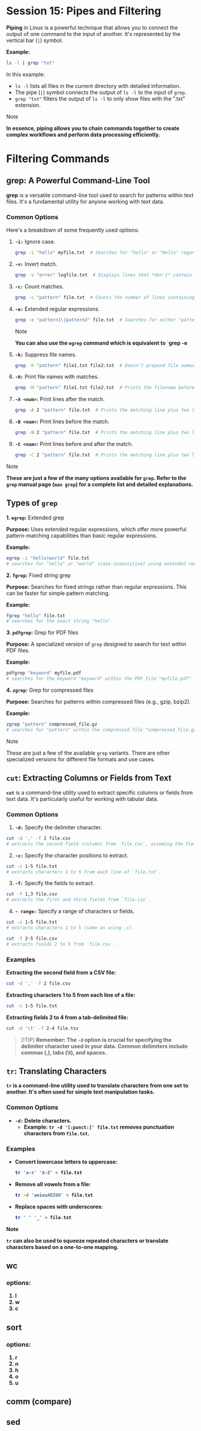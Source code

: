 # Session 15: Pipes and Filtering

**Piping** in Linux is a powerful technique that allows you to connect the output of one command to the input of another. It's represented by the vertical bar (`|`) symbol.

**Example:**

```bash
ls -l | grep "txt"
```

In this example:
* `ls -l` lists all files in the current directory with detailed information.
* The pipe (`|`) symbol connects the output of `ls -l` to the input of `grep`.
* `grep "txt"` filters the output of `ls -l` to only show files with the ".txt" extension.

> [!NOTE]
> **In essence, piping allows you to chain commands together to create complex workflows and perform data processing efficiently.**

# Filtering Commands

## grep: A Powerful Command-Line Tool

**grep** is a versatile command-line tool used to search for patterns within text files. It's a fundamental utility for anyone working with text data.

### Common Options

Here's a breakdown of some frequently used options:

1. **`-i:`** Ignore case.

    ```bash
    grep -i "hello" myfile.txt  # Searches for "hello" or "Hello" regardless of case.
    ```

2. **`-v:`** Invert match.

    ```bash
    grep -v "error" logfile.txt  # Displays lines that *don't* contain "error".
    ```

3. **`-c:`** Count matches.

    ```bash
    grep -c "pattern" file.txt  # Counts the number of lines containing "pattern".
    ```

4. **`-e:`** Extended regular expressions.

    ```bash
    grep -e "pattern1\|pattern2" file.txt  # Searches for either "pattern1" or "pattern2".
    ```
    > [!NOTE] 
    > **You can also use the `egrep` command which is equivalent to `grep -e**

5. **`-h:`** Suppress file names.

    ```bash
    grep -h "pattern" file1.txt file2.txt  # Doesn't prepend file names to matches.
    ```

6. **`-H:`** Print file names with matches.

    ```bash
    grep -H "pattern" file1.txt file2.txt  # Prints the filename before each match.
    ```

7. **`-A <num>`:** Print lines after the match.

    ```bash
    grep -A 2 "pattern" file.txt  # Prints the matching line plus two lines after it.
    ```

8. **`-B <num>`:** Print lines before the match.

    ```bash
    grep -B 2 "pattern" file.txt  # Prints the matching line plus two lines before it.
    ```

9. **`-C <num>`:** Print lines before and after the match.

    ```bash
    grep -C 2 "pattern" file.txt  # Prints the matching line plus two lines before and after it.
    ```



> [!NOTE]  
> **These are just a few of the many options available for `grep`. Refer to the `grep` manual page (`man grep`) for a complete list and detailed explanations.**


## Types of `grep`

**1. `egrep`:** Extended grep

**Purpose:** Uses extended regular expressions, which offer more powerful pattern-matching capabilities than basic regular expressions.

**Example:** 
``` bash
egrep -i "hello|world" file.txt
# searches for "hello" or "world" (case-insensitive) using extended regular expressions.
``` 

**2. `fgrep`:** Fixed string grep

**Purpose:** Searches for fixed strings rather than regular expressions. This can be faster for simple pattern matching.

**Example:** 
```bash 
fgrep "hello" file.txt
# searches for the exact string "hello".
```

**3. `pdfgrep`:** Grep for PDF files

**Purpose:** A specialized version of `grep` designed to search for text within PDF files.

**Example:** 
```bash 
pdfgrep "keyword" myfile.pdf 
# searches for the keyword "keyword" within the PDF file "myfile.pdf".
```

**4. `zgrep`:** Grep for compressed files

**Purpose:** Searches for patterns within compressed files (e.g., gzip, bzip2).

**Example:** 
```bash 
zgrep "pattern" compressed_file.gz 
# searches for "pattern" within the compressed file "compressed_file.gz".
```

> [!NOTE] 
> These are just a few of the available `grep` variants. There are other specialized versions for different file formats and use cases.


## `cut`: Extracting Columns or Fields from Text

**`cut`** is a command-line utility used to extract specific columns or fields from text data. It's particularly useful for working with tabular data.

### Common Options

1. **`-d:`** Specify the delimiter character.
```bash
cut -d ',' -f 2 file.csv
# extracts the second field (column) from `file.csv`, assuming the fields are separated by commas.
```
2. **`-c:`** Specify the character positions to extract.
```bash
cut -c 1-5 file.txt
# extracts characters 1 to 5 from each line of `file.txt`.
```
3. **`-f:`** Specify the fields to extract.
```bash
cut -f 1,3 file.csv
# extracts the first and third fields from `file.csv`.
```
4. **`- range:`** Specify a range of characters or fields.
```bash
cut -c 1-5 file.txt
# extracts characters 1 to 5 (same as using -c).

cut -f 2-5 file.csv
# extracts fields 2 to 5 from `file.csv`.
```

### Examples

**Extracting the second field from a CSV file:**
  ```bash
  cut -d ',' -f 2 file.csv
  ```
**Extracting characters 1 to 5 from each line of a file:**
  ```bash
  cut -c 1-5 file.txt
  ```
**Extracting fields 2 to 4 from a tab-delimited file:**
  ```bash
  cut -d '\t' -f 2-4 file.tsv
  ```

> [!TIP] <b> Remember:
>The `-d` option is crucial for specifying the delimiter character used in your data. Common delimiters include commas (,), tabs (\t), and spaces.

## `tr`: Translating Characters

**`tr`** is a command-line utility used to translate characters from one set to another. It's often used for simple text manipulation tasks.

### Common Options

* **`-d:`** Delete characters.
   * Example: `tr -d '[:punct:]' file.txt` removes punctuation characters from `file.txt`.

### Examples

* **Convert lowercase letters to uppercase:**
  ```bash
  tr 'a-z' 'A-Z' < file.txt
  ```
* **Remove all vowels from a file:**
  ```bash
  tr -d 'aeiouAEIOU' < file.txt
  ```
* **Replace spaces with underscores:**
  ```bash
  tr ' ' '_' < file.txt
  ```

> [!NOTE]
> `tr` can also be used to squeeze repeated characters or translate characters based on a one-to-one mapping.


## wc
### options:
1.  l
2.  w
3.  c

## sort
### options:
1.  r
2.  n
3.  h
4.  o
5.  u

## comm (compare)

## sed
